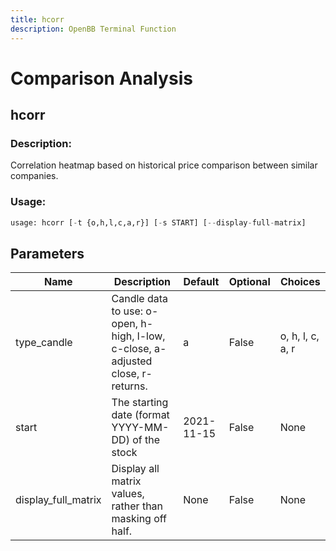 ```yaml
---
title: hcorr
description: OpenBB Terminal Function
---
```


# Comparison Analysis

## hcorr

### Description: 

Correlation heatmap based on historical price comparison between similar companies.

### Usage: 
```python
usage: hcorr [-t {o,h,l,c,a,r}] [-s START] [--display-full-matrix]
```

## Parameters

| Name | Description | Default | Optional | Choices |
| ---- | ----------- | ------- | -------- | ------- |
| type_candle | Candle data to use: o-open, h-high, l-low, c-close, a-adjusted close, r-returns. | a | False | o, h, l, c, a, r |
| start | The starting date (format YYYY-MM-DD) of the stock | 2021-11-15 | False | None |
| display_full_matrix | Display all matrix values, rather than masking off half. | None | False | None |


